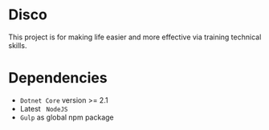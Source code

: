 # Disco
This project is for making life easier and more effective via training technical skills.

# Dependencies

- `Dotnet Core` version >= 2.1
- Latest ` NodeJS`
- `Gulp` as global npm package 